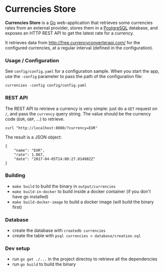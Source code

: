 # Currencies Store

**Currencies Store** is a [Go](http://golang.org/) web-application that retrieves some currencies rates from an external provider, stores them in a [PostgreSQL](https://www.postgresql.org/) database, and exposes an HTTP REST API to get the latest rate for a currency.

It retrieves data from <http://free.currencyconverterapi.com/> for the configured currencies, at a regular interval (defined in the configuration).

### Usage / Configuration

See `config/config.yaml` for a configuration sample. When you start the app, use the `-config` parameter to pass the path of the configuration file:

```
currencies -config config/config.yaml
```

### REST API

The REST API to retrieve a currency is very simple: just do a `GET` request on `/`, and pass the `currency` query string. The value should be the currency code (`EUR`, `GBP`, ...) to retrieve.

```
curl "http://localhost:8080/?currency=EUR"
```

The result is a JSON object:

```
{
    "name": "EUR",
    "rate": 1.067,
    "date": "2017-04-05T14:00:27.014902Z"
}
```

### Building

* `make build` to build the binary in `output/currencies`
* `make build-in-docker` to build inside a docker container (if you don't have go installed)
* `make build-docker-image` to build a docker image (will build the binary first)

### Database

* create the database with `createdb currencies`
* create the table with `psql currencies < database/creation.sql`

### Dev setup

* run `go get ./...` in the project directoy to retrieve all the dependencies
* run `go build` to build the binary
